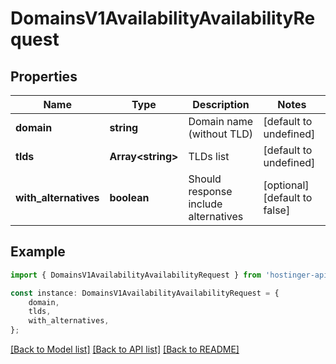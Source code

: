 # DomainsV1AvailabilityAvailabilityRequest


## Properties

Name | Type | Description | Notes
------------ | ------------- | ------------- | -------------
**domain** | **string** | Domain name (without TLD) | [default to undefined]
**tlds** | **Array&lt;string&gt;** | TLDs list | [default to undefined]
**with_alternatives** | **boolean** | Should response include alternatives | [optional] [default to false]

## Example

```typescript
import { DomainsV1AvailabilityAvailabilityRequest } from 'hostinger-api-sdk';

const instance: DomainsV1AvailabilityAvailabilityRequest = {
    domain,
    tlds,
    with_alternatives,
};
```

[[Back to Model list]](../README.md#documentation-for-models) [[Back to API list]](../README.md#documentation-for-api-endpoints) [[Back to README]](../README.md)
